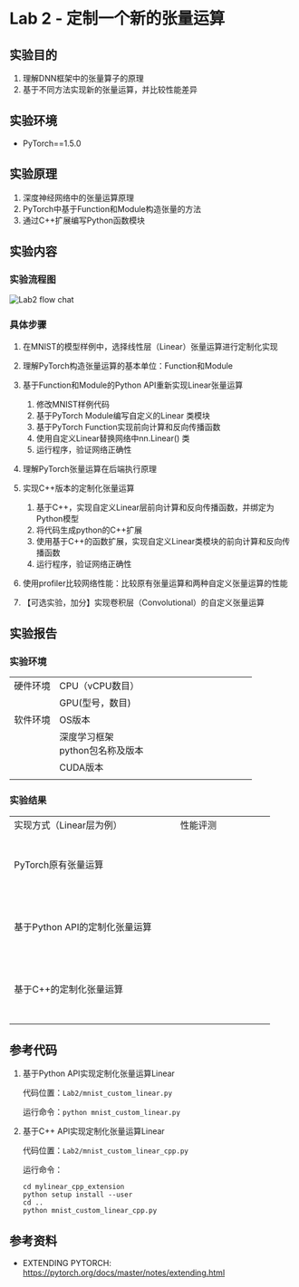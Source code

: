 # Lab 2 - 定制一个新的张量运算

## 实验目的

1.	理解DNN框架中的张量算子的原理
2.	基于不同方法实现新的张量运算，并比较性能差异

## 实验环境

* PyTorch==1.5.0

## 实验原理

1. 深度神经网络中的张量运算原理
2. PyTorch中基于Function和Module构造张量的方法
3. 通过C++扩展编写Python函数模块

## 实验内容

### 实验流程图

![](/imgs/Lab2-flow.png "Lab2 flow chat")

### 具体步骤

1.	在MNIST的模型样例中，选择线性层（Linear）张量运算进行定制化实现

2.	理解PyTorch构造张量运算的基本单位：Function和Module

3.	基于Function和Module的Python API重新实现Linear张量运算

    1. 修改MNIST样例代码
    2. 基于PyTorch  Module编写自定义的Linear 类模块
    3. 基于PyTorch Function实现前向计算和反向传播函数
    4. 使用自定义Linear替换网络中nn.Linear() 类
    5. 运行程序，验证网络正确性
   
4.	理解PyTorch张量运算在后端执行原理

5.	实现C++版本的定制化张量运算

    1. 基于C++，实现自定义Linear层前向计算和反向传播函数，并绑定为Python模型
    2. 将代码生成python的C++扩展
    3. 使用基于C++的函数扩展，实现自定义Linear类模块的前向计算和反向传播函数
    4. 运行程序，验证网络正确性
   
6.	使用profiler比较网络性能：比较原有张量运算和两种自定义张量运算的性能

7.	【可选实验，加分】实现卷积层（Convolutional）的自定义张量运算


## 实验报告

### 实验环境

||||
|--------|--------------|--------------------------|
|硬件环境|CPU（vCPU数目）|&nbsp; &nbsp; &nbsp; &nbsp; &nbsp; &nbsp; &nbsp; &nbsp; &nbsp; &nbsp; &nbsp; &nbsp; &nbsp; &nbsp; &nbsp; &nbsp; &nbsp; &nbsp; &nbsp; &nbsp; |
||GPU(型号，数目)||
|软件环境|OS版本||
||深度学习框架<br>python包名称及版本||
||CUDA版本||
||||

### 实验结果

|||
|---------------|---------------------------|
| 实现方式（Linear层为例）| &nbsp; &nbsp; &nbsp; &nbsp; 性能评测 |
|<br/> <br/>PyTorch原有张量运算<br/> <br/>&nbsp;|&nbsp; &nbsp; &nbsp; &nbsp; &nbsp; &nbsp; &nbsp; &nbsp; &nbsp; &nbsp; &nbsp; &nbsp; &nbsp; &nbsp; &nbsp; &nbsp; &nbsp; &nbsp; &nbsp; &nbsp; &nbsp; &nbsp; |
|<br/> <br/>基于Python API的定制化张量运算<br/> <br/>&nbsp;||
|<br/> <br/>基于C++的定制化张量运算<br/> <br/>&nbsp;||
||||

## 参考代码

1.	基于Python API实现定制化张量运算Linear

    代码位置：`Lab2/mnist_custom_linear.py`

    运行命令：`python mnist_custom_linear.py`

2.	基于C++ API实现定制化张量运算Linear

    代码位置：`Lab2/mnist_custom_linear_cpp.py`

    运行命令：
    ```
    cd mylinear_cpp_extension
    python setup install --user
    cd ..
    python mnist_custom_linear_cpp.py
    ```

## 参考资料

* EXTENDING PYTORCH: https://pytorch.org/docs/master/notes/extending.html